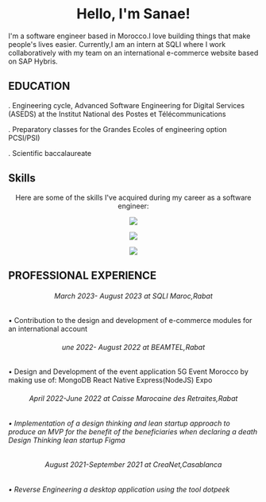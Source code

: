 <h1 align="center">Hello, I'm Sanae!</h1>

<p >I'm a software engineer based in Morocco.I love building things that make people's lives easier.
  Currently,I am an intern at SQLI where I work collaboratively with my team on an international e-commerce website based on SAP Hybris.</p>
  
 ## EDUCATION

 . Engineering cycle, Advanced Software Engineering for Digital Services (ASEDS) at the Institut National des Postes et Télécommunications
  
 . Preparatory classes for the Grandes Ecoles of engineering option PCSI/PSI)
 
 . Scientific baccalaureate
 
## Skills

<p align="center">
  Here are some of the skills I've acquired during my career as a software engineer:
</p>

<p align="center">
  <img src="https://img.shields.io/badge/Backend-Java%20%7C%20JEE%20%7C%20Spring%20Boot%20%7C%20SAP%20Hybris-orange">
</p>

<p align="center">
  <img src="https://img.shields.io/badge/Frontend-React-blue">
</p>

<p align="center">
  <img src="https://img.shields.io/badge/Full--stack-Node.js-green">
</p>

## PROFESSIONAL EXPERIENCE
<h6 align="center">March 2023- August 2023 at SQLI Maroc,Rabat</h6>

• Contribution to the design and development of e-commerce modules for an
international account

<h6 align="center">une 2022- August 2022 at BEAMTEL,Rabat</h1>
• Design and Development of the event application 5G Event
Morocco by making use of:
MongoDB React Native Express(NodeJS) Expo
<h6 align="center">April 2022-June 2022 at Caisse Marocaine des Retraites,Rabat<h6>
• Implementation of a design thinking and lean startup approach to produce an
MVP for the benefit of the beneficiaries when declaring a death
Design Thinking lean startup Figma
<h6 align="center">August 2021-September 2021 at  CreaNet,Casablanca<h6>
• Reverse Engineering a desktop application using the
tool dotpeek
